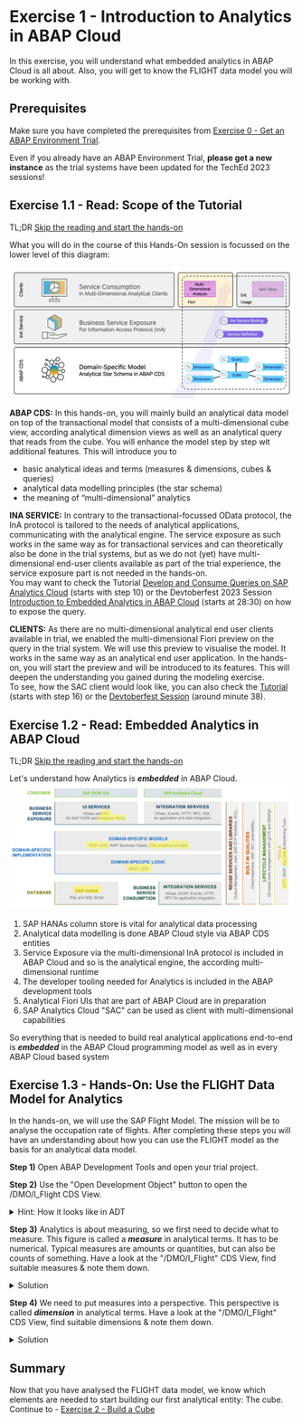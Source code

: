 # Exercise 1 - Introduction to Analytics in ABAP Cloud

In this exercise, you will understand what embedded analytics in ABAP Cloud is all about.
Also, you will get to know the FLIGHT data model you will be working with.

## Prerequisites

Make sure you have completed the prerequisites from [Exercise 0 - Get an ABAP Environment Trial](../ex0/README.md).

Even if you already have an ABAP Environment Trial, **please get a new instance** as the trial systems have been updated for the TechEd 2023 sessions!

## Exercise 1.1 - Read: Scope of the Tutorial

TL;DR [Skip the reading and start the hands-on](#exercise-13---hands-on-use-the-flight-data-model-for-analytics)

What you will do in the course of this Hands-On session is focussed on the lower level of this diagram:

![](/exercises/ex1/images/02-HandsOnScope.png)

**ABAP CDS:** In this hands-on, you will mainly build an analytical data model on top of the transactional model that consists of a multi-dimensional cube view, according analytical dimension views as well as an analytical query that reads from the cube. You will enhance the model step by step wit additional features. This will introduce you to 
- basic analytical ideas and terms (measures & dimensions, cubes & queries)
- analytical data modelling principles (the star schema)
- the meaning of “multi-dimensional” analytics

**INA SERVICE:** In contrary to the transactional-focussed OData protocol, the InA protocol is tailored to the needs of analytical applications, communicating with the analytical engine. The service exposure as such works in the same way as for transactional services and can theoretically also be done in the trial systems, but as we do not (yet) have multi-dimensional end-user clients 
available as part of the trial experience, the service exposure part is not needed in the hands-on.<br>
You may want to check the Tutorial [Develop and Consume Queries on SAP Analytics Cloud](https://developers.sap.com/tutorials/abap-environment-analytics.html) (starts with step 10) or the Devtoberfest 2023 Session [Introduction to Embedded Analytics in ABAP Cloud](https://www.youtube.com/watch?v=2dIqQNnYKjY&list=PLBoQ2iTAoalS9Urg3jcyVjGtxb15Gudfq) (starts at 28:30) on how to expose the query.


**CLIENTS:** As there are no multi-dimensional analytical end user clients available in trial, we enabled the multi-dimensional Fiori preview on the query in the trial system. We will use this preview to visualise the model. It works in the same way as an analytical end user application. In the hands-on, you will start the preview and will be introduced to its features. This will deepen the understanding you gained during the modeling exercise.<br>
To see, how the SAC client would look like, you can also check the [Tutorial](https://developers.sap.com/tutorials/abap-environment-analytics.html) (starts with step 16) or the [Devtoberfest Session](https://www.youtube.com/watch?v=2dIqQNnYKjY&list=PLBoQ2iTAoalS9Urg3jcyVjGtxb15Gudfq) (around minute 38).


## Exercise 1.2 - Read: Embedded Analytics in ABAP Cloud

TL;DR [Skip the reading and start the hands-on](#exercise-13---hands-on-use-the-flight-data-model-for-analytics)

Let's understand how Analytics is ***embedded*** in ABAP Cloud. 
<br>![](/exercises/ex1/images/01-EmbeddedAnalyticsInABAPCloud.png)
1. SAP HANAs column store is vital for analytical data processing
2. Analytical data modelling is done ABAP Cloud style via ABAP CDS entities
3. Service Exposure via the multi-dimensional InA protocol is included in ABAP Cloud and so is the analytical engine, the according multi-dimensional runtime
5. The developer tooling needed for Analytics is included in the ABAP development tools
6. Analytical Fiori UIs that are part of ABAP Cloud are in preparation
7. SAP Analytics Cloud "SAC" can be used as client with multi-dimensional capabilities

So everything that is needed to build real analytical applications end-to-end is ***embedded*** in the ABAP Cloud programming model as well as in every ABAP Cloud based system


## Exercise 1.3 - Hands-On: Use the FLIGHT Data Model for Analytics

In the hands-on, we will use the SAP Flight Model. The mission will be to analyse the occupation rate of flights.
After completing these steps you will have an understanding about how you can use the FLIGHT model as the basis for an analytical data model.

**Step 1)**	Open ABAP Development Tools and open your trial project.

**Step 2)**	Use the "Open Development Object" button to open the /DMO/I_Flight CDS View. <details><summary>Hint: How it looks like in ADT</summary><p>![ABAP Development Tools](/exercises/ex1/images/03-ADTDemoFlight.png)</p></details>

**Step 3)** Analytics is about measuring, so we first need to decide what to measure. This figure is called a ***measure*** in analytical terms. It has to be numerical. Typical measures are amounts or quantities, but can also be counts of something. Have a look at the "/DMO/I_Flight" CDS View, find suitable measures & note them down.
<details><summary>Solution</summary><p>

 ```abap
 @AccessControl.authorizationCheck: #NOT_REQUIRED
 @EndUserText.label: 'Flight View - CDS Data Model'
 //...

 define view entity /DMO/I_Flight
  as select from /dmo/flight as Flight

 //...
 {
      //...

      /* A price is a typical measure */
      @Semantics.amount.currencyCode: 'CurrencyCode'
      Flight.price          as Price,

      //...

      /* Maximum Seats and Occupied Seats are numerical and will help calculating the occupation rate */
      Flight.seats_max      as MaximumSeats,
      Flight.seats_occupied as OccupiedSeats,

      //...
 }
```
</p></details>

**Step 4)** We need to put measures into a perspective. This perspective is called ***dimension*** in analytical terms.  Have a look at the "/DMO/I_Flight" CDS View, find suitable dimensions & note them down.
<details><summary>Solution</summary><p>

 ```abap
 @AccessControl.authorizationCheck: #NOT_REQUIRED
 @EndUserText.label: 'Flight View - CDS Data Model'
 //...

 define view entity /DMO/I_Flight
  as select from /dmo/flight as Flight

 //...
 {
  //...

  /* Key Fields are always dimensions */
  key Flight.carrier_id     as AirlineID,

  //...
  key Flight.connection_id  as ConnectionID,

  //...
  key Flight.flight_date    as FlightDate,

  //...

  /* Basically all fields that are no measures can be dimensions */
  Flight.plane_type_id  as PlaneType,

  //...
 }
```
</p></details>

## Summary

Now that you have analysed the FLIGHT data model, we know which elements are needed to start building our first analytical entity: The cube.
Continue to - [Exercise 2 - Build a Cube](../ex2/README.md)
